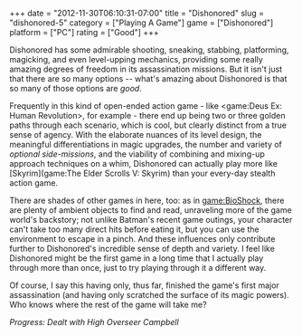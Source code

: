 +++
date = "2012-11-30T06:10:31-07:00"
title = "Dishonored"
slug = "dishonored-5"
category = ["Playing A Game"]
game = ["Dishonored"]
platform = ["PC"]
rating = ["Good"]
+++

Dishonored has some admirable shooting, sneaking, stabbing, platforming, magicking, and even level-upping mechanics, providing some really amazing degrees of freedom in its assassination missions.  But it isn't just that there are so many options -- what's amazing about Dishonored is that so many of those options are <i>good</i>.

Frequently in this kind of open-ended action game - like <game:Deus Ex: Human Revolution>, for example - there end up being two or three golden paths through each scenario, which is cool, but clearly distinct from a true sense of agency.  With the elaborate nuances of its level design, the meaningful differentiations in magic upgrades, the number and variety of <i>optional side-missions</i>, and the viability of combining and mixing-up approach techniques on a whim, Dishonored can actually play more like [Skyrim](game:The Elder Scrolls V: Skyrim) than your every-day stealth action game.

There are shades of other games in here, too: as in <game:BioShock>, there are plenty of ambient objects to find and read, unraveling more of the game world's backstory; not unlike Batman's recent game outings, your character can't take too many direct hits before eating it, but you can use the environment to escape in a pinch.  And these influences only contribute further to Dishonored's incredible sense of depth and variety. I feel like Dishonored might be the first game in a long time that I actually play through more than once, just to try playing through it a different way.

Of course, I say this having only, thus far, finished the game's first major assassination (and having only scratched the surface of its magic powers).  Who knows where the rest of the game will take me?

<i>Progress: Dealt with High Overseer Campbell</i>
